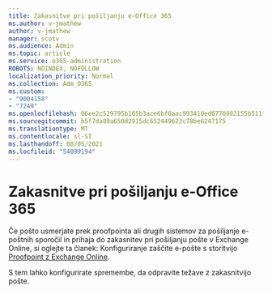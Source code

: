 ```yaml
---
title: Zakasnitve pri pošiljanju e-Office 365
ms.author: v-jmathew
author: v-jmathew
manager: scotv
ms.audience: Admin
ms.topic: article
ms.service: o365-administration
ROBOTS: NOINDEX, NOFOLLOW
localization_priority: Normal
ms.collection: Adm_O365
ms.custom:
- "9004158"
- "7249"
ms.openlocfilehash: 06ee2c529795b165b3ace6bf0aac993410ed0776902155b511f920a09d133d84
ms.sourcegitcommit: b5f7da89a650d2915dc652449623c78be6247175
ms.translationtype: MT
ms.contentlocale: sl-SI
ms.lasthandoff: 08/05/2021
ms.locfileid: "54099194"
---
```

# <a name="mail-delays-when-sending-to-office-365"></a>Zakasnitve pri pošiljanju e-Office 365

Če pošto usmerjate prek proofpointa ali drugih sistemov za pošiljanje e-poštnih sporočil in prihaja do zakasnitev pri pošiljanju pošte v Exchange Online, si oglejte ta članek: Konfiguriranje zaščite e-pošte s storitvijo [Proofpoint z Exchange Online](https://docs.microsoft.com/exchange/troubleshoot/email-delivery/configure-proofpoint-with-exchange).

S tem lahko konfigurirate spremembe, da odpravite težave z zakasnitvijo pošte.
